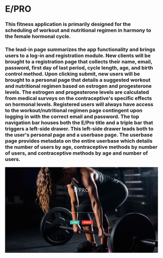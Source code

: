 # E/PRO

### This fitness application is primarily designed for the scheduling of workout and nutritional regimen in harmony to the female hormonal cycle.

### The lead-in page summarizes the app functionality and brings users to a log-in and registration module.  New clients will be brought to a registration page that collects their name, email, password, first day of last period, cycle length, age, and birth control method.  Upon clicking submit, new users will be brought to a personal page that details a suggested workout and nutritional regimen based on estrogen and progesterone levels.  The estrogen and progesterone levels are calculated from medical surveys on the contraceptive's specific effects on hormonal levels.  Registered users will always have access to the workout/nutritional regimen page contingent upon logging in with the correct email and password.  The top navigation bar houses both the E/Pro title and a triple bar that triggers a left-side drawer.  This left-side drawer leads both to the user's personal page and a userbase page.  The userbase page provides metadata on the entire userbase which details the number of users by age, contraceptive methods by number of users, and contraceptive methods by age and number of users.

![Example](readme_files/log-in.png)
